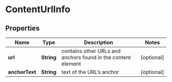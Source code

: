 

# ContentUrlInfo


## Properties

| Name | Type | Description | Notes |
|------------ | ------------- | ------------- | -------------|
|**url** | **String** | contains other URLs and anchors found in the content element |  [optional] |
|**anchorText** | **String** | text of the URL’s anchor |  [optional] |



